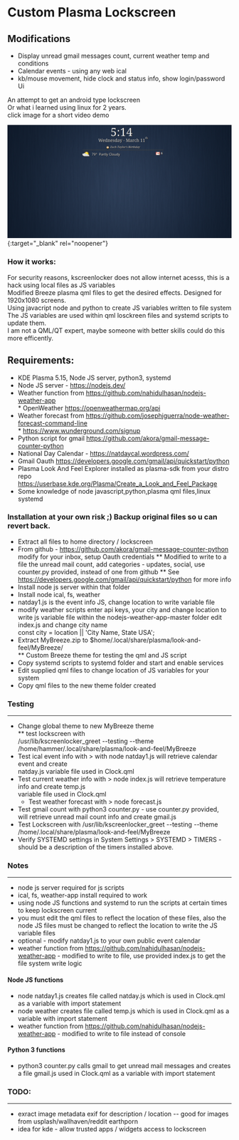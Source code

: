 # Custom Plasma Lockscreen

## Modifications
* Display unread gmail messages count, current weather temp and conditions
* Calendar events - using any web ical
* kb/mouse movement, hide clock and status info, show login/password Ui

An attempt to get an android type lockscreen <br/>
Or what i learned using linux for 2 years. <br/>
click image for a short video demo

[![Plasma Lockscreen](lockscreen.png)](https://streamable.com/d5yiyq "Plasma Lockscreen"){:target="_blank" rel="noopener"}

### How it works:
For security reasons, kscreenlocker does not allow internet acesss, 
this is a hack using local files as JS variables <br/>
Modified Breeze plasma qml files to get the desired effects. Designed for 1920x1080 screens. <br/>
Using javacript node and python to create JS variables written to file system <br/>
The JS variables are used within qml losckreen files and systemd scripts to update them. <br/>
I am not a QML/QT expert, maybe someone with better skills could do this more efficently.

## Requirements:
* KDE Plasma 5.15, Node JS server, python3, systemd
* Node JS server - https://nodejs.dev/
* Weather function from https://github.com/nahidulhasan/nodejs-weather-app <br/>
      * OpenWeather https://openweathermap.org/api
* Weather forecast from https://github.com/josephjguerra/node-weather-forecast-command-line <br/>
      * https://www.wunderground.com/signup
* Python script for gmail https://github.com/akora/gmail-message-counter-python
* National Day Calendar - https://natdaycal.wordpress.com/
* Gmail Oauth https://developers.google.com/gmail/api/quickstart/python
* Plasma Look And Feel Explorer installed as plasma-sdk from your distro repo
      https://userbase.kde.org/Plasma/Create_a_Look_and_Feel_Package
* Some knowledge of node javascript,python,plasma qml files,linux systemd

### Installation at your own risk ;)  Backup original files so u can revert back.

* Extract all files to home directory / lockscreen
* From github - https://github.com/akora/gmail-message-counter-python modify for your inbox, setup Oauth credentials
   ** Modified to write to a file the unread mail count, add categories - updates, social, 
      use counter.py provided, instead of one from github
   ** See https://developers.google.com/gmail/api/quickstart/python for more info
* Install node js server within that folder
* Install node ical, fs, weather
* natday1.js is the event info JS, change location to write variable file
* modify weather scripts enter api keys, your city and change location to write js variable file
   within the nodejs-weather-app-master folder edit index.js and change city name   
    const city = location || 'City Name, State USA';
* Extract MyBreeze.zip to $home/.local/share/plasma/look-and-feel/MyBreeze/ <br/>
   ** Custom Breeze theme for testing the qml and JS script
* Copy systemd scripts to systemd folder and start and enable services
* Edit supplied qml files to change location of JS variables for your system
* Copy qml files to the new theme folder created

### Testing 
___________
* Change global theme to new MyBreeze theme <br/>
  ** test lockscreen with <br/>
      /usr/lib/kscreenlocker_greet --testing --theme /home/hammer/.local/share/plasma/look-and-feel/MyBreeze  <br/>
* Test ical event info with > with node natday1.js  will retrieve calendar event and create <br/>
   natday.js variable file used in Clock.qml
* Test current weather info with > node index.js will retrieve temperature info and create temp.js <br/>
  variable file used in Clock.qml
  * Test weather forecast with >  node forecast.js <br/>
* Test gmail count with python3 counter.py - use counter.py provided, <br/>
    will retrieve unread mail count info and create gmail.js 
* Test Lockscreen with /usr/lib/kscreenlocker_greet --testing --theme /home/.local/share/plasma/look-and-feel/MyBreeze
* Verify SYSTEMD settings in System Settings  > SYSTEMD > TIMERS  - should be a description of the timers installed above.

### Notes
____________
* node js server required for js scripts
* ical, fs, weather-app install required to work
* using node JS functions and systemd to run the scripts at certain times to keep lockscreen current
* you must edit the qml files to reflect the location of these files, also the node JS files must be changed 
    to reflect the location to write the JS variable files
* optional - modify natday1.js to your own public event calendar
* weather function from https://github.com/nahidulhasan/nodejs-weather-app - 
       modified to write to file, use provided index.js to get the file system write logic

#### Node JS functions
* node natday1.js creates file called natday.js which is used in Clock.qml as a variable with import statement
* node weather creates file called temp.js which is used in Clock.qml as a variable with import statement
* weather function from https://github.com/nahidulhasan/nodejs-weather-app - modified to write to file instead of console

#### Python 3 functions
* python3 counter.py calls gmail to get unread mail messages and creates a file gmail.js  used in Clock.qml as a variable with import statement

### TODO:
_________
* exract image metadata exif for description / location -- good for images from usplash/wallhaven/reddit earthporn
* idea for kde - allow trusted apps / widgets access to lockscreen
